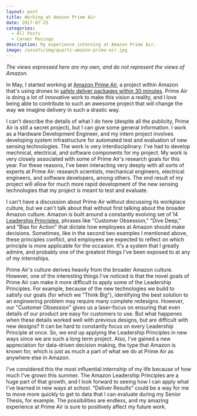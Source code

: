 ```yaml
---
layout: post
title: Working at Amazon Prime Air
date: 2017-07-25
categories:
  - All Posts
  - Career Musings
description: My experience interning at Amazon Prime Air.
image: /assets/img/quartz-amazon-prime-air.jpg
---
```

*The views expressed here are my own, and do not represent the views of Amazon.*

In May, I started working at [Amazon Prime Air][primeair-site], a project within Amazon that's using drones to [safely deliver packages within 30 minutes][video1]. Prime Air is doing a lot of innovative work to make this vision a reality, and I love being able to contribute to such an awesome project that will change the way we imagine delivery in such a drastic way.

I can't describe the details of what I do here (despite all the publicity, Prime Air is still a secret project), but I can give some general information. I work as a Hardware Development Engineer, and my intern project involves developing system infrastructure for automated test and evaluation of new sensing technologies. The work is very interdisciplinary: I've had to develop mechnical, electrical, and software components for my project. My work is very closely associated with some of Prime Air's research goals for this year. For these reasons, I've been interacting very deeply with all sorts of experts at Prime Air: research scientists, mechanical engineers, electrical engineers, and software developers, among others. The end result of my project will allow for much more rapid development of the new sensing technologies that my project is meant to test and evaluate.

I can't have a discussion about Prime Air without discussing its workplace culture, but we can't talk about that without first talking about the broader Amazon culture. Amazon is built around a constantly evolving set of 14 [Leadership Principles][amazon-leadership-principles], phrases like "Customer Obsession," "Dive Deep," and "Bias for Action" that dictate how employees at Amazon should make decisions. Sometimes, like in the second two examples I mentioned above, these principles conflict, and employees are expected to reflect on which principle is more applicable for the occasion. It's a system that I greatly admire, and probably one of the greatest things I've been exposed to at any of my internships.

Prime Air's culture derives heavily from the broader Amazon culture. However, one of the interesting things I've noticed is that the novel goals of Prime Air can make it more difficult to apply some of the Leadership Principles. For example, because of the new technologies we build to satisfy our goals (for which we "Think Big"), identifying the best solution to an engineering problem may require many complete redesigns. However, our "Customer Obsession" gives us a laser-focus on ensuring that even details of our product are easy for customers to use. But what happenes when these details worked well with previous designs, but are difficult with new designs? It can be hard to constantly focus on every Leadership Principle at once. So, we end up applying the Leadership Principles in new ways since we are such a long term project. Also, I've gained a new appreciation for data-driven decision making, the type that Amazon is known for, which is just as much a part of what we do at Prime Air as anywhere else in Amazon.

I've considered this the most influential internship of my life because of how much I've grown this summer. The Amazon Leadership Principles are a huge part of that growth, and I look forward to seeing how I can apply what I've learned in new ways at school. "Deliver Results" could be a way for me to move more quickly to get to data that I can evaluate during my Senior Thesis, for example. The possibilities are endless, and my amazing experience at Prime Air is sure to positively affect my future work.

[primeair-site]: https://www.amazon.com/primeair
[video1]: https://www.youtube.com/watch?v=vNySOrI2Ny8
[amazon-leadership-principles]: https://www.amazon.jobs/principles